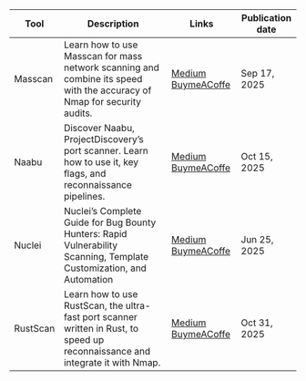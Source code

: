 | Tool    | Description                                                                                                             | Links                      | Publication date |
| ------- | ----------------------------------------------------------------------------------------------------------------------- | -------------------------- | ---------------- |
| Masscan | Learn how to use Masscan for mass network scanning and combine its speed with the accuracy of Nmap for security audits. | [Medium](https://medium.com/meetcyber/complete-guide-to-masscan-high-speed-port-scanning-for-cybersecurity-professionals-9bb4f61c6173) [BuymeACoffe](https://buymeacoffee.com/jpablo13/complete-guide-masscan-high-speed-port-scanning-cybersecurity-professionals) | Sep 17, 2025     |
| Naabu   | Discover Naabu, ProjectDiscovery’s port scanner. Learn how to use it, key flags, and reconnaissance pipelines.          | [Medium](https://medium.com/meetcyber/mastering-naabu-a-fast-port-scanner-for-bug-hunting-9a0020abfdf1) [BuymeACoffe](https://buymeacoffee.com/jpablo13/mastering-naabu-a-fast-port-scanner-bug-hunting) | Oct 15, 2025 |
| Nuclei  | Nuclei’s Complete Guide for Bug Bounty Hunters: Rapid Vulnerability Scanning, Template Customization, and Automation    | [Medium](https://medium.com/meetcyber/nuclei-for-bug-bounty-the-ultimate-guide-to-automated-vulnerability-detection-acf0e28b7eac) [BuymeACoffe](https://buymeacoffee.com/jpablo13/nuclei-bug-bounty-the-ultimate-guide-automated-vulnerability-detection) | Jun 25, 2025     |
| RustScan | Learn how to use RustScan, the ultra-fast port scanner written in Rust, to speed up reconnaissance and integrate it with Nmap. | [Medium](https://medium.com/@jpablo13/rustscan-guide-for-ultra-fast-port-scanning-77a7aa3cac21) [BuymeACoffe](https://buymeacoffee.com/jpablo13/rustscan-guide-ultra-fast-port-scanning) | Oct 31, 2025 |
